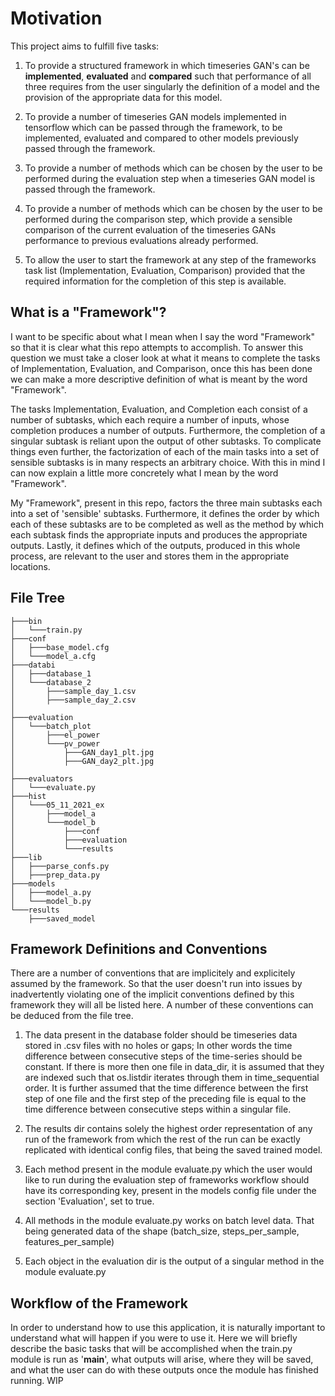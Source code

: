 # Motivation

This project aims to fulfill five tasks:

1. To provide a structured framework in which timeseries GAN's can be **implemented**, **evaluated** 
and **compared** such that performance of all three requires from the user singularly the definition of a 
model and the provision of the appropriate data for this model.

2. To provide a number of timeseries GAN models implemented in tensorflow which can be passed through the framework, to
be implemented, evaluated and compared to other models previously passed through the framework.

3. To provide a number of methods which can be chosen by the user to be performed during the evaluation step
when a timeseries GAN model is passed through the framework.

4. To provide a number of methods which can be chosen by the user to be performed during the comparison step,
which provide a sensible comparison of the current evaluation of the timeseries GANs performance to previous
evaluations already performed.

5. To allow the user to start the framework at any step of the frameworks task list (Implementation, Evaluation, 
Comparison) provided that the required information for the completion of this step is available.


## What is a "Framework"?
I want to be specific about what I mean when I say the word "Framework" so that it is clear what this
repo attempts to accomplish. To answer this question we must take a closer look at what it means to complete
the tasks of Implementation, Evaluation, and Comparison, once this has been done we can make a more descriptive
definition of what is meant by the word "Framework".

The tasks Implementation, Evaluation, and Completion each consist of a number of subtasks, which each require 
a number of inputs, whose completion produces a number of outputs. Furthermore, the completion of a singular 
subtask is reliant upon the output of other subtasks. To complicate things even further, the factorization of 
each of the main tasks into a set of sensible subtasks is in many respects an arbitrary choice. With this in 
mind I can now explain a little more concretely what I mean by the word "Framework".

My "Framework", present in this repo, factors the three main subtasks each into a set of 'sensible' subtasks.
Furthermore, it defines the order by which each of these subtasks are to be completed as well as the method
by which each subtask finds the appropriate inputs and produces the appropriate outputs. Lastly, it defines
which of the outputs, produced in this whole process, are relevant to the user and stores them in the appropriate
locations.

## File Tree
```
├───bin
│   └───train.py
├───conf
│   ├───base_model.cfg
│   └───model_a.cfg
├───databi
│   ├───database_1
│   └───database_2
│       ├───sample_day_1.csv
│       ├───sample_day_2.csv
│           
├───evaluation
│   └───batch_plot
│       ├───el_power
│       └───pv_power
│           ├───GAN_day1_plt.jpg
│           ├───GAN_day2_plt.jpg
│           
├───evaluators
│   └───evaluate.py
├───hist
│   └───05_11_2021_ex
│       ├───model_a
│       └───model_b
│           ├───conf
│           ├───evaluation
│           └───results
├───lib
│   ├───parse_confs.py
│   ├───prep_data.py
├───models
│   ├───model_a.py
│   └───model_b.py
└───results
    ├───saved_model
```

## Framework Definitions and Conventions

There are a number of conventions that are implicitely and explicitely assumed by the framework. So that the user
doesn't run into issues by inadvertently violating one of the implicit conventions defined by this framework they
will all be listed here. A number of these conventions can be deduced from the file tree.

1. The data present in the database folder should be timeseries data stored in .csv files with no holes or gaps; 
In other words the time difference between consecutive steps of the time-series should be constant. If there is
more then one file in data_dir, it is assumed that they are indexed such that os.listdir iterates through them 
in time_sequential order. It is further assumed that the time difference between the first step of one file and 
the first step of the preceding file is equal to the time difference between consecutive steps within a singular 
file.

2. The results dir contains solely the highest order representation of any run of the framework from which the
rest of the run can be exactly replicated with identical config files, that being the saved trained model.

3. Each method present in the module evaluate.py which the user would like to run during the evaluation step of
frameworks workflow should have its corresponding key, present in the models config file under the section
'Evaluation', set to true.

4. All methods in the module evaluate.py works on batch level data. That being generated data of the shape
(batch_size, steps_per_sample, features_per_sample)

5. Each object in the evaluation dir is the output of a singular method in the module evaluate.py

## Workflow of the Framework
In order to understand how to use this application, it is naturally important to understand what will happen if
you were to use it. Here we will briefly describe the basic tasks that will be accomplished when the train.py
module is run as '__main__', what outputs will arise, where they will be saved, and what the user can do with these
outputs once the module has finished running. WIP
